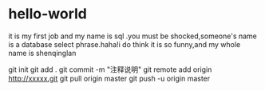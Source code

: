 # hello-world
it is my first job and my name is sql .you must be shocked,someone's name is a database select phrase.haha!i do think it is so funny,and my whole name is shenqinglan 

git init
git add .
git commit -m "注释说明"
git remote add origin http://xxxxx.git
git pull origin master
git push -u origin master
